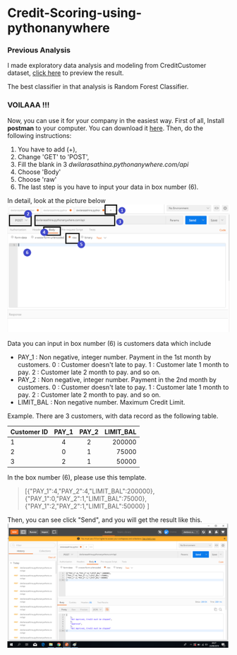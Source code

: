 # Credit-Scoring-using-pythonanywhere
### **Previous Analysis**
I made exploratory data analysis and modeling from CreditCustomer dataset, [click here](https://github.com/dlathina/Credit-Scoring) to preview the result.

The best classifier in that analysis is Random Forest Classifier. 

### **VOILAAA !!!**
Now, you can use it for your company in the easiest way. First of all, Install **postman** to your computer. You can download it [here](https://www.getpostman.com/downloads/). 
Then, do the following instructions:
1. You have to add (+),  
2. Change 'GET' to 'POST', 
3. Fill the blank in 3 *dwilarasathina.pythonanywhere.com/api*
4. Choose 'Body'
5. Choose 'raw'
6. The last step is you have to input your data in box number (6). 

In detail, look at the picture below ![Picture](postman.png)

Data you can input in box number (6) is customers data which include 
 - PAY_1 : Non negative, integer number. Payment in the 1st month by customers. 
        0 : Customer doesn't late to pay.
        1 : Customer late 1 month to pay.
        2 : Customer late 2 month to pay.
        and so on.
- PAY_2 : Non negative, integer number. Payment in the 2nd month by customers. 
        0 : Customer doesn't late to pay.
        1 : Customer late 1 month to pay.
        2 : Customer late 2 month to pay.
        and so on.
- LIMIT_BAL : Non negative number. Maximum Credit Limit. 

Example. There are 3 customers, with data record as the following table. 

| Customer ID  | PAY_1   | PAY_2   |LIMIT_BAL   |
| ------------ |:------: |:-------:|-----------:|
| 1            | 4       | 2       |200000      |
| 2            | 0       | 1       |75000       |
| 3            | 2       | 1       |50000       |

In the box number (6), please use this template. 
> [{"PAY_1":4,"PAY_2":4,"LIMIT_BAL":200000},
{"PAY_1":0,"PAY_2":1,"LIMIT_BAL":75000},
{"PAY_1":2,"PAY_2":1,"LIMIT_BAL":50000}
]

Then, you can see click "Send", and you will get the result like this. ![Picture](result.png)

